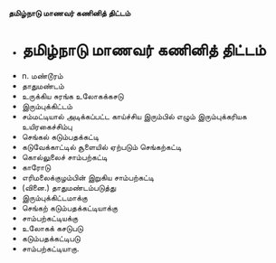 **தமிழ்நாடு மாணவர் கணினித் திட்டம்**
- # தமிழ்நாடு மாணவர் கணினித் திட்டம்
- n. மண்டூரம்
- தாதுமண்டம்
- உருக்கிய சுரங்க உலோகக்கசடு
- இரும்புக்கிட்டம்
- சம்மட்டியால் அடிக்கப்பட்ட காய்ச்சிய இரும்பில் எழும் இரும்புக்கரியக உயிரகைச்சிம்பு
- செங்கல் கடும்பதக்கட்டி
- கடுவேக்காட்டில் சூளையில் ஏற்படும் செங்கற்கட்டி
- கொல்லுலைச் சாம்பற்கட்டி
- காரோடு
- எரிமலைக்குழம்பின் இறுகிய சாம்பற்கட்டி
- (வினை.) தாதுமண்டம்படுத்து
- இரும்புக்கிட்டமாக்கு
- செங்கற் கடும்பதக்கட்டியாக்கு
- சாம்பற்கட்டியக்கு
- உலோகக் கசடுபடு
- கடும்பதக்கட்டிபடு
- சாம்பற்கட்டியாகு.

